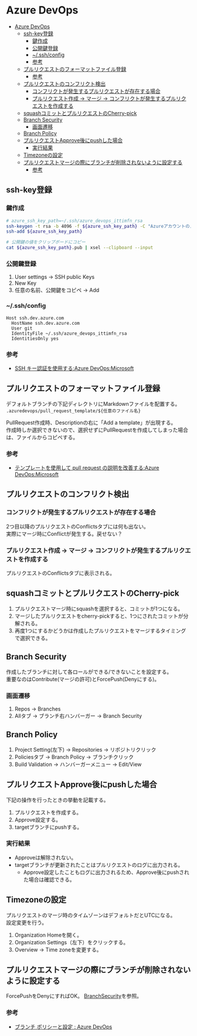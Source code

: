 # Azure DevOps

- [Azure DevOps](#azure-devops)
  - [ssh-key登録](#ssh-key登録)
    - [鍵作成](#鍵作成)
    - [公開鍵登録](#公開鍵登録)
    - [~/.ssh/config](#sshconfig)
    - [参考](#参考)
  - [プルリクエストのフォーマットファイル登録](#プルリクエストのフォーマットファイル登録)
    - [参考](#参考-1)
  - [プルリクエストのコンフリクト検出](#プルリクエストのコンフリクト検出)
    - [コンフリクトが発生するプルリクエストが存在する場合](#コンフリクトが発生するプルリクエストが存在する場合)
    - [プルリクエスト作成 -\> マージ -\> コンフリクトが発生するプルリクエストを作成する](#プルリクエスト作成---マージ---コンフリクトが発生するプルリクエストを作成する)
  - [squashコミットとプルリクエストのCherry-pick](#squashコミットとプルリクエストのcherry-pick)
  - [Branch Security](#branch-security)
    - [画面遷移](#画面遷移)
  - [Branch Policy](#branch-policy)
  - [プルリクエストApprove後にpushした場合](#プルリクエストapprove後にpushした場合)
    - [実行結果](#実行結果)
  - [Timezoneの設定](#timezoneの設定)
  - [プルリクエストマージの際にブランチが削除されないように設定する](#プルリクエストマージの際にブランチが削除されないように設定する)
    - [参考](#参考-2)

## ssh-key登録

### 鍵作成

``` bash
# azure_ssh_key_path=~/.ssh/azure_devops_ittimfn_rsa
ssh-keygen -t rsa -b 4096 -f ${azure_ssh_key_path} -C "Azureアカウントのメールアドレス"
ssh-add ${azure_ssh_key_path}

# 公開鍵の値をクリップボードにコピー
cat ${azure_ssh_key_path}.pub | xsel --clipboard --input
```

### 公開鍵登録

1. User settings -> SSH public Keys
2. New Key
3. 任意の名前、公開鍵をコピペ -> Add

### ~/.ssh/config

```
Host ssh.dev.azure.com
  HostName ssh.dev.azure.com
  User git
  IdentityFile ~/.ssh/azure_devops_ittimfn_rsa
  IdentitiesOnly yes
```

### 参考

- [SSH キー認証を使用する:Azure DevOps:Microsoft](https://learn.microsoft.com/ja-jp/azure/devops/repos/git/use-ssh-keys-to-authenticate?view=azure-devops)

## プルリクエストのフォーマットファイル登録

デフォルトブランチの下記ディレクトリにMarkdownファイルを配置する。  
```.azuredevops/pull_request_template/${任意のファイル名}```

PullRequest作成時、Descriptionの右に「Add a template」が出現する。  
作成時しか選択できないので、選択せずにPullRequestを作成してしまった場合は、ファイルからコピペする。

### 参考

- [テンプレートを使用して pull request の説明を改善する:Azure DevOps:Microsoft](https://learn.microsoft.com/ja-jp/azure/devops/repos/git/pull-request-templates?view=azure-devops)

## プルリクエストのコンフリクト検出

### コンフリクトが発生するプルリクエストが存在する場合

2つ目以降のプルリクエストのConflictsタブには何も出ない。  
実際にマージ時にConflictが発生する。戻せない？

### プルリクエスト作成 -> マージ -> コンフリクトが発生するプルリクエストを作成する

プルリクエストのConflictsタブに表示される。

## squashコミットとプルリクエストのCherry-pick

1. プルリクエストマージ時にsquashを選択すると、コミットが1つになる。
2. マージしたプルリクエストをcherry-pickすると、1つにされたコミットが分解される。
3. 再度1つにするかどうかは作成したプルリクエストをマージするタイミングで選択できる。

## Branch Security

作成したブランチに対して各ロールができる/できないことを設定する。  
重要なのはContribute(マージの許可)とForcePush(Denyにする)。

### 画面遷移

1. Repos -> Branches
2. Allタブ -> ブランチ右ハンバーガー -> Branch Security

## Branch Policy

1. Project Setting(左下) -> Repositories -> リポジトリクリック
2. Policiesタブ -> Branch Policy -> ブランチクリック
3. Build Validation -> ハンバーガーメニュー -> Edit/View

## プルリクエストApprove後にpushした場合

下記の操作を行ったときの挙動を記載する。

1. プルリクエストを作成する。
2. Approve設定する。
3. targetブランチにpushする。

### 実行結果

- Approveは解除されない。
- targetブランチが更新されたことはプルリクエストのログに出力される。
    - Approve設定したこともログに出力されるため、Approve後にpushされた場合は確認できる。

## Timezoneの設定

プルリクエストのマージ時のタイムゾーンはデフォルトだとUTCになる。  
設定変更を行う。

1. Organization Homeを開く。
2. Organization Settings（左下）をクリックする。
3. Overview -> Time zoneを変更する。

## プルリクエストマージの際にブランチが削除されないように設定する

ForcePushをDenyにすればOK。
[BranchSecurity](#branch-security)を参照。

### 参考

- [ブランチ ポリシーと設定 : Azure DevOps](https://learn.microsoft.com/ja-jp/azure/devops/repos/git/branch-policies?view=azure-devops&tabs=browser)
